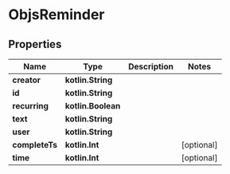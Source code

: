 
# ObjsReminder

## Properties
Name | Type | Description | Notes
------------ | ------------- | ------------- | -------------
**creator** | **kotlin.String** |  | 
**id** | **kotlin.String** |  | 
**recurring** | **kotlin.Boolean** |  | 
**text** | **kotlin.String** |  | 
**user** | **kotlin.String** |  | 
**completeTs** | **kotlin.Int** |  |  [optional]
**time** | **kotlin.Int** |  |  [optional]



